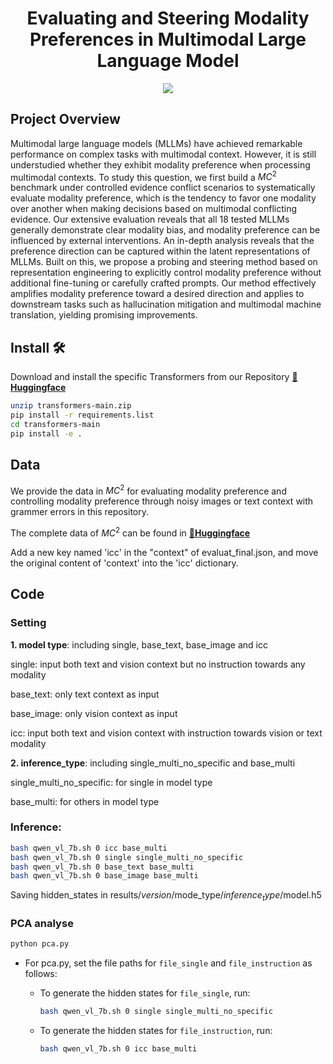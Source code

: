 
<div align="center">

# Evaluating and Steering Modality Preferences in Multimodal Large Language Model



<div>
    <a href='https://arxiv.org/abs/2505.20977' target='_blank'><img src='https://img.shields.io/badge/Paper-Arxiv-red'></a>
<!--     <a href="https://opensource.org/licenses/MIT"><img src="https://img.shields.io/badge/License-MIT-yellow.svg" alt="License: MIT"></a> -->
</div>

</div>

## Project Overview
Multimodal large language models (MLLMs) have achieved remarkable performance on complex tasks with multimodal context. However, it is still understudied whether they exhibit modality preference when processing multimodal contexts. To study this question, we first build a $MC^2$ benchmark under controlled evidence conflict scenarios to systematically evaluate modality preference, which is the tendency to favor one modality over another when making decisions based on multimodal conflicting evidence. Our extensive evaluation reveals that all 18 tested MLLMs generally demonstrate clear modality bias, and modality preference can be influenced by external interventions. An in-depth analysis reveals that the preference direction can be captured within the latent representations of MLLMs. Built on this, we propose a probing and steering method based on representation engineering to explicitly control modality preference without additional fine-tuning or carefully crafted prompts. Our method effectively amplifies modality preference toward a desired direction and applies to downstream tasks such as hallucination mitigation and multimodal machine translation, yielding promising improvements.


## Install 🛠️
Download and install the specific Transformers from our Repository [**🤗Huggingface**](https://huggingface.co/271754echo/MC2)
```bash
unzip transformers-main.zip
pip install -r requirements.list
cd transformers-main
pip install -e . 
```

## Data
We provide the data in $MC^2$ for evaluating modality preference and controlling modality preference through noisy images or text context with grammer errors in this repository.

The complete data of $MC^2$ can be found in [**🤗Huggingface**](https://huggingface.co/271754echo/MC2)

Add a new key named 'icc' in the "context" of evaluat_final.json, and move the original content of 'context' into the 'icc' dictionary.

## Code 
### Setting
**1. model type**: including single, base_text, base_image and icc

single: input both text and vision context but no instruction towards any modality

base_text: only text context as input 

base_image: only vision context as input

icc: input both text and vision context with instruction towards vision or text modality

**2. inference_type**: including single_multi_no_specific and base_multi

single_multi_no_specific: for single in model type

base_multi: for others in model type

### Inference:
```bash
bash qwen_vl_7b.sh 0 icc base_multi
bash qwen_vl_7b.sh 0 single single_multi_no_specific
bash qwen_vl_7b.sh 0 base_text base_multi
bash qwen_vl_7b.sh 0 base_image base_multi
```
Saving hidden_states in results/$version/$mode_type/$inference_type/$model.h5

### PCA analyse
```bash
python pca.py
```
- For pca.py, set the file paths for `file_single` and `file_instruction` as follows:

  - To generate the hidden states for `file_single`, run:
    ```bash
    bash qwen_vl_7b.sh 0 single single_multi_no_specific
    ```
  - To generate the hidden states for `file_instruction`, run:
    ```bash
    bash qwen_vl_7b.sh 0 icc base_multi
    ```

